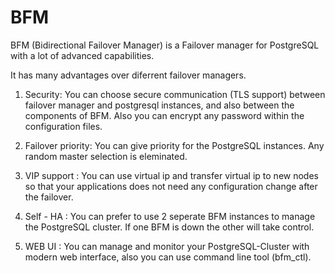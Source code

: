 # BFM

BFM (Bidirectional Failover Manager) is a Failover manager for PostgreSQL with a lot of advanced capabilities. 

It has many advantages over diferrent failover managers. 

1. Security: You can choose secure communication (TLS support) between failover manager and postgresql instances, and also between the components of BFM. Also you can encrypt any password within the configuration files.

2. Failover priority: You can give priority for the PostgreSQL instances. Any random master selection is eleminated.  

3. VIP support : You can use virtual ip and transfer virtual ip to new nodes so that your applications does not need any configuration change after the failover.  

4. Self - HA  : You can prefer to use 2 seperate BFM instances to manage the PostgreSQL cluster. If one BFM is down the other will take control.

5. WEB UI : You can manage and monitor your PostgreSQL-Cluster with modern web interface, also you can use command line tool (bfm_ctl).

